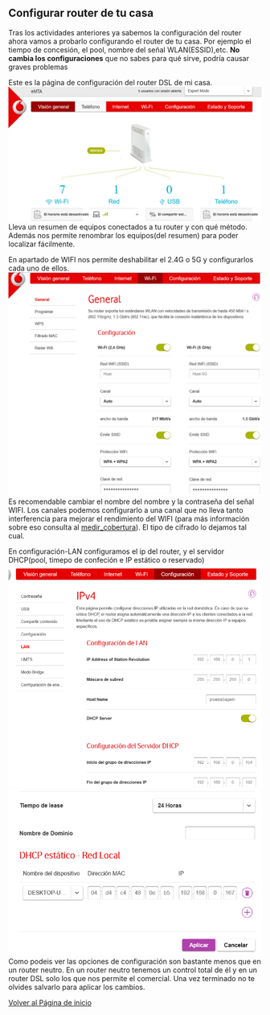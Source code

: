 ## Configurar router de tu casa

Tras los actividades anteriores ya sabemos la configuración del router ahora vamos a probarlo configurando el router de tu casa. Por ejemplo el tiempo de concesión, el pool, nombre del señal WLAN(ESSID),etc.
**No cambia los configuraciones** que no sabes para qué sirve, podría causar graves problemas

Este es la página de configuración del router DSL de mi casa.
![imagen de configuración del router vodafone1](imagen/vodafone1.png)
Lleva un resumen de equipos conectados a tu router y con qué método. Además nos permite renombrar los equipos(del resumen) para poder localizar fácilmente.

En apartado de WIFI nos permite deshabilitar el 2.4G o 5G y configurarlos cada uno de ellos.
![imagen de configuración del router vodafone2](imagen/vodafone2.png)
Es recomendable cambiar el nombre del nombre y la contraseña del señal WIFI. Los canales podemos configurarlo a una canal que no lleva tanto interferencia para mejorar el rendimiento del WIFI (para más información sobre eso consulta al [medir_cobertura]()). El tipo de cifrado lo dejamos tal cual.

En configuración-LAN configuramos el ip del router, y el servidor DHCP(pool, timepo de confeción e IP estático o reservado)
![imagen de configuración del router vodafone3](imagen/vodafone3.png)
![imagen de configuración del router vodafone4](imagen/vodafone4.png)
Como podeis ver las opciones de configuración son bastante menos que en un router neutro. En un router neutro tenemos un control total de él y en un router DSL solo los que nos permite el comercial.
Una vez terminado no te olvides salvarlo para aplicar los cambios.


[Volver al Página de inicio](inicio.md)
